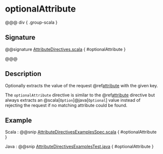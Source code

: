 # optionalAttribute

@@@ div { .group-scala }

## Signature

@@signature [AttributeDirectives.scala](/akka-http/src/main/scala/akka/http/scaladsl/server/directives/HeaderDirectives.scala) { #optionalAttribute }

@@@

## Description

Optionally extracts the value of the request @ref[attribute](../../../common/http-model.md#attributes) with the given key.

The `optionalAttribute` directive is similar to the @ref[attribute](attribute.md) directive but always extracts
an @scala[`Option`]@java[`Optional`] value instead of rejecting the request if no matching attribute could be found.

## Example

Scala
:  @@snip [AttributeDirectivesExamplesSpec.scala](/docs/src/test/scala/docs/http/scaladsl/server/directives/AttributeDirectivesExamplesSpec.scala) { #optionalAttribute }

Java
:  @@snip [AttributeDirectivesExamplesTest.java](/docs/src/test/java/docs/http/javadsl/server/directives/AttributeDirectivesExamplesTest.java) { #optionalAttribute }
